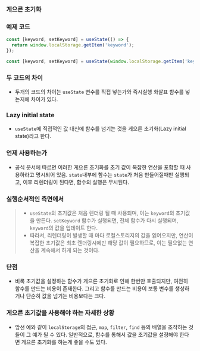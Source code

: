 ### 게으른 초기화

### 예제 코드

```js
const [keyword, setKeyword] = useState(() => {
  return window.localStorage.getItem('keyword');
});
```

```js
const [keyword, setKeyword] = useState(window.localStorage.getItem('keyword'));
```

### 두 코드의 차이

- 두개의 코드의 차이는 `useState` 변수를 직접 넣는가와 즉시실행 화살표 함수를 넣는지에 차이가 있다.

### Lazy initial state

- `useState`에 직접적인 값 대신에 함수를 넘기는 것을 게으른 초기화(Lazy initial state)라고 한다.

### 언제 사용하는가

- 공식 문서에 따르면 이러한 게으른 초기화를 초기 값이 복잡한 연산을 포함할 때 사용하라고 명시되어 있음. `state`내부에 함수는 `state`가 처음 만들어질때만 실행되고, 이후 리렌더링이 된다면, 함수의 실행은 무시된다.

### 실행순서적인 측면에서

> - `useState`의 초기값은 처음 렌더링 될 때 사용되며, 이는 `keyword`의 초기값을 만든다. `setKeyword` 함수가 실행되면, 전체 함수가 다시 실행되며, `keyword`의 값을 업데이트 한다.
> - 따라서, 리렌더링이 발생할 때 마다 로컬스토리지의 값을 읽어오지만, 연산이 복잡한 초기값은 최초 렌더링시에만 해당 값이 필요하므로, 이는 필요없는 연산을 계속해서 하게 되는 것이다.

### 단점

- 비록 초기값을 설정하는 함수가 게으른 초기화로 인해 한번만 호출되지만, 여전히 함수를 만드는 비용이 존재한다. 그리고 함수를 만드는 비용이 보통 변수를 생성하거나 단순히 값을 넘기는 비용보다는 크다.

### 게으른 초기값을 사용해야 하는 자세한 상황

- 앞선 예와 같이 `localStorage`의 접근, `map`, `filter`, `find` 등의 배열을 조작하는 것들이 그 예가 될 수 있다. 일반적으로, 함수를 통해서 값을 초기값을 설정해야 한다면 게으른 초기화를 하는게 좋을 수도 있다.
